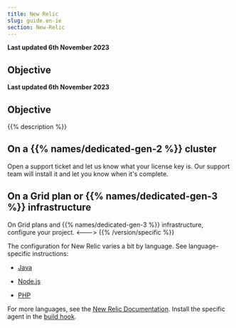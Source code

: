 ```yaml
---
title: New Relic
slug: guide.en-ie
section: New-Relic
---
```


**Last updated 6th November 2023**



## Objective  

**Last updated 6th November 2023**



## Objective  

{{% description %}}


## On a {{% names/dedicated-gen-2 %}} cluster

Open a support ticket and let us know what your license key is.
Our support team will install it and let you know when it's complete.

## On a Grid plan or {{% names/dedicated-gen-3 %}} infrastructure

On Grid plans and {{% names/dedicated-gen-3 %}} infrastructure, configure your project.
<--->
{{% /version/specific %}}

The configuration for New Relic varies a bit by language.
See language-specific instructions:

- [Java](./java.md)


- [Node.js](./nodejs.md)


- [PHP](./php.md)



For more languages, see the [New Relic Documentation](https://docs.newrelic.com/docs/agents/).
Install the specific agent in the [build hook](../../../create-apps/hooks/_index.md).
